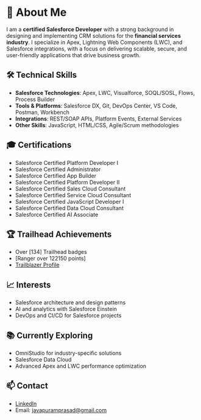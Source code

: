 # 👋 About Me

I am a **certified Salesforce Developer** with a strong background in designing and implementing CRM solutions for the **financial services industry**. I specialize in Apex, Lightning Web Components (LWC), and Salesforce integrations, with a focus on delivering scalable, secure, and user-friendly applications that drive business growth.

## 🛠️ Technical Skills

- **Salesforce Technologies**: Apex, LWC, Visualforce, SOQL/SOSL, Flows, Process Builder  
- **Tools & Platforms**: Salesforce DX, Git, DevOps Center, VS Code, Postman, Workbench  
- **Integrations**: REST/SOAP APIs, Platform Events, External Services  
- **Other Skills**: JavaScript, HTML/CSS, Agile/Scrum methodologies

## 🎓 Certifications

- Salesforce Certified Platform Developer I  
- Salesforce Certified Administrator  
- Salesforce Certified App Builder  
- Salesforce Certified Platform Developer II
- Salesforce Certified Sales Cloud Consultant
- Salesforce Certified Service Cloud Consultant
- Salesforce Certified JavaScript Developer I
- Salesforce Certified Data Cloud Consultant
- Salesforce Certified AI Associate

## 🏆 Trailhead Achievements

- Over [134] Trailhead badges  
- [Ranger over 122150 points]  
- [Trailblazer Profile](https://www.salesforce.com/trailblazer/rjavapu)

## 📈 Interests
 
- Salesforce architecture and design patterns  
- AI and analytics with Salesforce Einstein  
- DevOps and CI/CD for Salesforce projects

## 📚 Currently Exploring

- OmniStudio for industry-specific solutions  
- Salesforce Data Cloud  
- Advanced Apex and LWC performance optimization

## 📫 Contact

- [LinkedIn](https://www.linkedin.com/in/ramprasadjavapu)   
- Email: javapuramprasad@gmail.com
